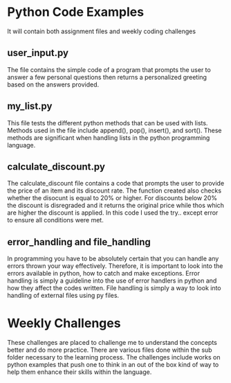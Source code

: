 # Python Code Examples
It will contain both assignment files and weekly coding challenges

## user_input.py
The file contains the simple code of a program that prompts the user to answer a few personal questions then returns a personalized greeting based on the answers provided.

## my_list.py
This file tests the different python methods that can be used with lists. Methods used in the file include append(), pop(), insert(), and sort(). These methods are significant when handling lists in the python programming language.

## calculate_discount.py
The calculate_discount file contains a code that prompts the user to provide the price of an item and its discount rate. The function created also checks whether the disocunt is equal to 20% or higher. For discounts below 20% the discount is disregraded and it returns the original price while thos which are higher the discount is applied. In this code I used the try.. except error to ensure all conditions were met. 

## error_handling and file_handling
In programming you have to be absolutely certain that you can handle any errors thrown your way effectively. Therefore, it is important to look into the errors available in python, how to catch and make exceptions. Error handling is simply a guideline into the use of error handlers in python and how they affect the codes written. File handling is simply a way to look into handling of external files using py files.

# Weekly Challenges
These challenges are placed to challenge me to understand the concepts better and do more practice. There are various files done within the sub folder necessary to the learning process. The challenges include works on python examples that push one to think in an out of the box kind of way to help them enhance their skills within the language. 
